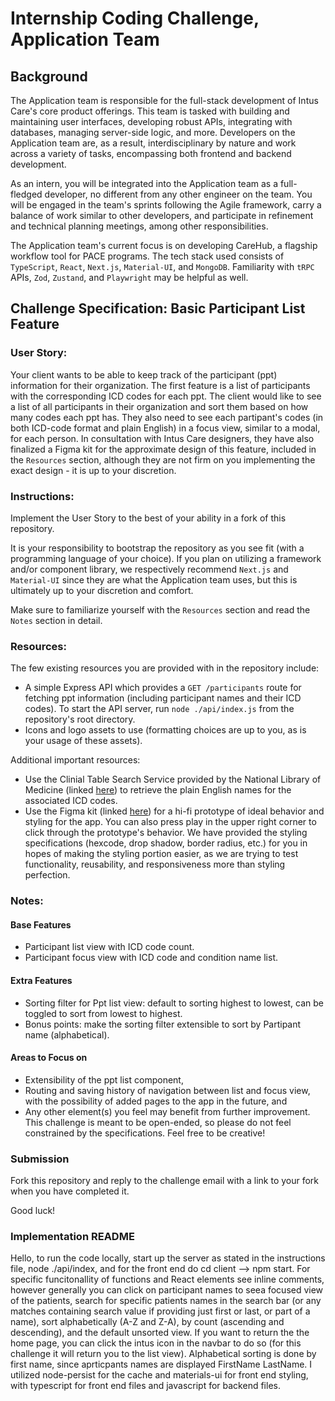 # Internship Coding Challenge, Application Team
## Background

The Application team is responsible for the full-stack development of Intus Care's core product offerings. This team is tasked with building and maintaining user interfaces, developing robust APIs, integrating with databases, managing server-side logic, and more. Developers on the Application team are, as a result, interdisciplinary by nature and work across a variety of tasks, encompassing both frontend and backend development.

As an intern, you will be integrated into the Application team as a full-fledged developer, no different from any other engineer on the team. You will be engaged in the team's sprints following the Agile framework, carry a balance of work similar to other developers, and participate in refinement and technical planning meetings, among other responsibilities.

The Application team's current focus is on developing CareHub, a flagship workflow tool for PACE programs. The tech stack used consists of `TypeScript`, `React`, `Next.js`, `Material-UI`, and `MongoDB`. Familiarity with `tRPC` APIs, `Zod`, `Zustand`, and `Playwright` may be helpful as well.

## Challenge Specification: Basic Participant List Feature
### User Story:

Your client wants to be able to keep track of the participant (ppt) information for their organization. The first feature is a list of participants with the corresponding ICD codes for each ppt. The client would like to see a list of all participants in their organization and sort them based on how many codes each ppt has. They also need to see each partipant's codes (in both ICD-code format and plain English) in a focus view, similar to a modal, for each person. In consultation with Intus Care designers, they have also finalized a Figma kit for the approximate design of this feature, included in the `Resources` section, although they are not firm on you implementing the exact design - it is up to your discretion.

### Instructions:

Implement the User Story to the best of your ability in a fork of this repository. 

It is your responsibility to bootstrap the repository as you see fit (with a programming language of your choice). If you plan on utilizing a framework and/or component library, we respectively recommend `Next.js` and `Material-UI` since they are what the Application team uses, but this is ultimately up to your discretion and comfort.

Make sure to familiarize yourself with the `Resources` section and read the `Notes` section in detail.


### Resources:

The few existing resources you are provided with in the repository include:

- A simple Express API which provides a ```GET /participants``` route for fetching ppt information (including participant names and their ICD codes). To start the API server, run ```node ./api/index.js``` from the repository's root directory.
- Icons and logo assets to use (formatting choices are up to you, as is your usage of these assets). 

Additional important resources:
- Use the Clinial Table Search Service provided by the National Library of Medicine (linked [here](https://clinicaltables.nlm.nih.gov/apidoc/icd10cm/v3/doc.html)) to retrieve the plain English names for the associated ICD codes.
- Use the Figma kit (linked [here]( https://www.figma.com/file/5xvyEkogl7FVbl5hbiJptO/PptListFeature?node-id=0%3A1
)) for a hi-fi prototype of ideal behavior and styling for the app. You can also press play in the upper right corner to click through the prototype's behavior.
We have provided the styling specifications (hexcode, drop shadow, border radius, etc.) for you in hopes of making the styling portion easier, as we are trying to test functionality, reusability, and responsiveness more than styling perfection. 


### Notes:

#### Base Features
- Participant list view with ICD code count.
- Participant focus view with ICD code and condition name list.

#### Extra Features
- Sorting filter for Ppt list view: default to sorting highest to lowest, can be toggled to sort from lowest to highest.
- Bonus points: make the sorting filter extensible to sort by Partipant name (alphabetical).

#### Areas to Focus on 
- Extensibility of the ppt list component,
- Routing and saving history of navigation between list and focus view, with the possibility of added pages to the app in the future, and
- Any other element(s) you feel may benefit from further improvement. This challenge is meant to be open-ended, so please do not feel constrained by the specifications. Feel free to be creative!



### Submission

Fork this repository and reply to the challenge email with a link to your fork when you have completed it.

Good luck!


### Implementation README
Hello, to run the code locally, start up the server as stated in the instructions file, node ./api/index, and for the front end do cd client --> npm start. 
For specific funcitonallity of functions and React elements see inline comments, however generally you can click on participant names to seea focused view of the patients, search for specific patients names in the search bar (or any matches containing search value if providing just first or last, or part of a name), sort alphabetically (A-Z and Z-A), by count (ascending and descending), and the default unsorted view. If you want to return the the home page, you can click the intus icon in the navbar to do so (for this challenge it will return you to the list view). Alphabetical sorting is done by first name, since aprticpants names are displayed FirstName LastName. I utilized node-persist for the cache and materials-ui for front end styling, with typescript for front end files and javascript for backend files.

